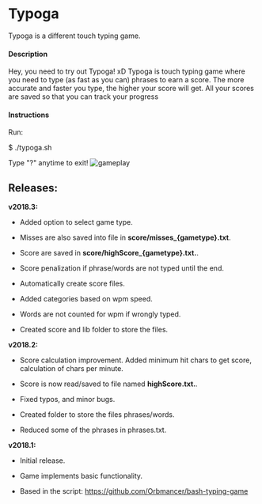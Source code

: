 Typoga
======

Typoga is a different touch typing game.

#### Description

Hey, you need to try out Typoga! xD Typoga is touch typing game where you need
to type (as fast as you can) phrases to earn a score. The more accurate and
faster you type, the higher your score will get. All your scores are saved so
that you can track your progress

#### Instructions

Run:

\$ ./typoga.sh

Type "?" anytime to exit!
![gameplay](https://github.com/pelco/typoga/blob/master/lib/img/gameplay.gif)
 

Releases:
---------

**v2018.3:**

-   Added option to select game type.

-   Misses are also saved into file in **score/misses_{gametype}.txt**.

-   Score are saved in **score/highScore_{gametype}.txt.**.

-   Score penalization if phrase/words are not typed until the end.

-   Automatically create score files.

-   Added categories based on wpm speed.

-   Words are not counted for wpm if wrongly typed.

-   Created score and lib folder to store the files.

**v2018.2:**

-   Score calculation improvement. Added minimum hit chars to get score,
    calculation of chars per minute.

-   Score is now read/saved to file named **highScore.txt.**.

-   Fixed typos, and minor bugs.

-   Created folder to store the files phrases/words.

-   Reduced some of the phrases in phrases.txt.

**v2018.1:**

-   Initial release.

-   Game implements basic functionality.

-   Based in the script: https://github.com/Orbmancer/bash-typing-game

